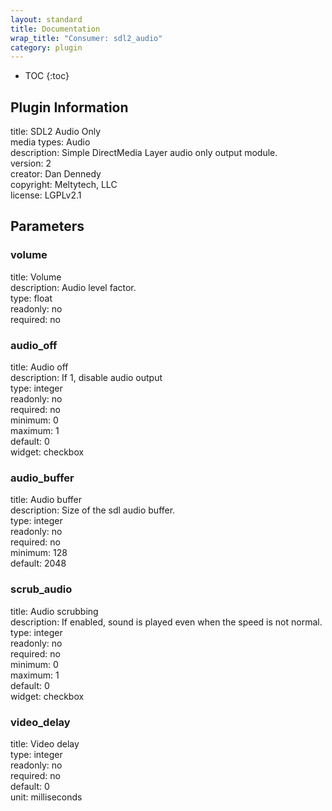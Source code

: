 ```yaml
---
layout: standard
title: Documentation
wrap_title: "Consumer: sdl2_audio"
category: plugin
---
```

* TOC
{:toc}

## Plugin Information

title: SDL2 Audio Only  
media types:
Audio  
description: Simple DirectMedia Layer audio only output module.  
version: 2  
creator: Dan Dennedy  
copyright: Meltytech, LLC  
license: LGPLv2.1  

## Parameters

### volume

title: Volume    
description:
Audio level factor.  
type: float  
readonly: no  
required: no  

### audio_off

title: Audio off    
description:
If 1, disable audio output  
type: integer  
readonly: no  
required: no  
minimum: 0  
maximum: 1  
default: 0  
widget: checkbox  

### audio_buffer

title: Audio buffer    
description:
Size of the sdl audio buffer.  
type: integer  
readonly: no  
required: no  
minimum: 128  
default: 2048  

### scrub_audio

title: Audio scrubbing    
description:
If enabled, sound is played even when the speed is not normal.  
type: integer  
readonly: no  
required: no  
minimum: 0  
maximum: 1  
default: 0  
widget: checkbox  

### video_delay

title: Video delay    
type: integer  
readonly: no  
required: no  
default: 0  
unit: milliseconds  


